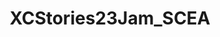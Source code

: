 ---
title: XCStories23Jam_SCEA
redirect_to: https://jamboard.google.com/d/15ZukzgyH5Kgo8TVGyot5bikriwODgyd3_sCd4cW7HWc/edit?usp=share_link
redirect_from: 
  - /XCStories23Jam_SCEA
  - /xcstories23jam_scea
---